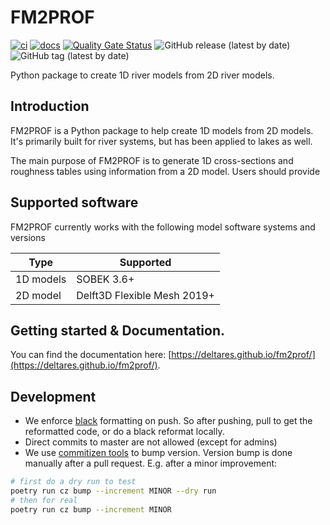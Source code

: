 # FM2PROF

[![ci](https://github.com/Deltares/fm2prof/actions/workflows/ci.yml/badge.svg)](https://github.com/Deltares/fm2prof/actions/workflows/ci.yml)
[![docs](https://github.com/Deltares/fm2prof/actions/workflows/docs.yml/badge.svg)](https://github.com/Deltares/fm2prof/actions/workflows/docs.yml)
[![Quality Gate Status](https://sonarcloud.io/api/project_badges/measure?project=Deltares_Fm2Prof&metric=alert_status)](https://sonarcloud.io/summary/new_code?id=Deltares_Fm2Prof)
![GitHub release (latest by date)](https://img.shields.io/github/v/release/Deltares/fm2prof)
![GitHub tag (latest by date)](https://img.shields.io/github/v/tag/Deltares/fm2prof)

Python package to create 1D river models from 2D river models. 


## Introduction

FM2PROF is a Python package to help create 1D models from 2D models. It's primarily built for river systems, but has been applied to lakes as well. 

The main purpose of FM2PROF is to generate 1D cross-sections and roughness tables using information from a 2D model. Users should provide 




## Supported software

FM2PROF currently works with the following model software systems and versions

| Type | Supported | 
| --- | --- | 
| 1D models | SOBEK 3.6+ | 
| 2D model | Delft3D Flexible Mesh 2019+ | 

## Getting started &  Documentation.
You can find the documentation here: [https://deltares.github.io/fm2prof/](https://deltares.github.io/fm2prof/).

## Development

- We enforce [black](https://github.com/psf/black) formatting on push. So after pushing, pull to get the reformatted code, or do a black reformat locally. 
- Direct commits to master are not allowed (except for admins)
- We use [commitizen tools](https://commitizen-tools.github.io/commitizen/bump/) to bump version. Version bump is done manually after a pull request. E.g. after a minor improvement:

```bash
# first do a dry run to test
poetry run cz bump --increment MINOR --dry run
# then for real
poetry run cz bump --increment MINOR
```


